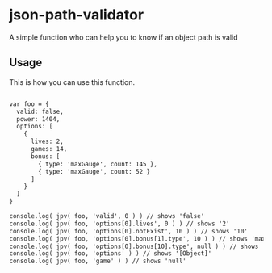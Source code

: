 json-path-validator
===================

A simple function who can help you to know if an object path is valid

Usage
-----
This is how you can use this function.

``` html

var foo = {
  valid: false,
  power: 1404,
  options: [
    {
      lives: 2,
      games: 14,
      bonus: [
        { type: 'maxGauge', count: 145 },
        { type: 'maxGauge', count: 52 }
      ]
    }
  ]
}

console.log( jpv( foo, 'valid', 0 ) ) // shows 'false'
console.log( jpv( foo, 'options[0].lives', 0 ) ) // shows '2'
console.log( jpv( foo, 'options[0].notExist', 10 ) ) // shows '10'
console.log( jpv( foo, 'options[0].bonus[1].type', 10 ) ) // shows 'maxGauge' ;-)
console.log( jpv( foo, 'options[0].bonus[10].type', null ) ) // shows 'null'
console.log( jpv( foo, 'options' ) ) // shows '[Object]'
console.log( jpv( foo, 'game' ) ) // shows 'null'

```
